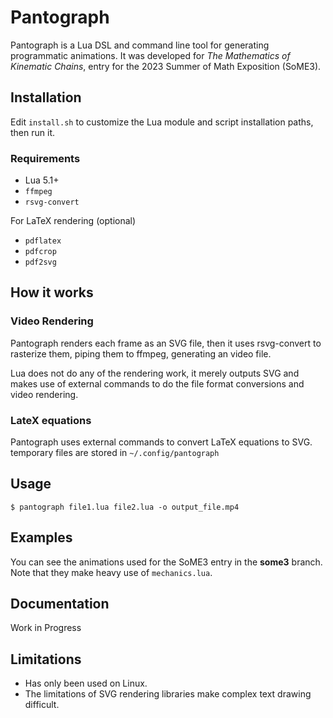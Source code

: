 # Pantograph

Pantograph is a Lua DSL and command line tool for generating programmatic animations. It was developed for *The Mathematics of Kinematic Chains*, entry for the 2023 Summer of Math Exposition (SoME3).

## Installation

Edit `install.sh` to customize the Lua module and script installation paths, then run it.

### Requirements

* Lua 5.1+
* `ffmpeg`
* `rsvg-convert`

For LaTeX rendering (optional)

* `pdflatex`
* `pdfcrop`
* `pdf2svg`

## How it works

### Video Rendering

Pantograph renders each frame as an SVG file, then it uses rsvg-convert to
rasterize them, piping them to ffmpeg, generating an video file.

Lua does not do any of the rendering work, it merely outputs SVG and makes use
of external commands to do the file format conversions and video rendering.

### LateX equations

Pantograph uses external commands to convert LaTeX equations to SVG. temporary
files are stored in `~/.config/pantograph`

## Usage

```
$ pantograph file1.lua file2.lua -o output_file.mp4
```

## Examples

You can see the animations used for the SoME3 entry in the **some3** branch.
Note that they make heavy use of `mechanics.lua`.

## Documentation

Work in Progress

## Limitations

* Has only been used on Linux.
* The limitations of SVG rendering libraries make complex text drawing difficult.

